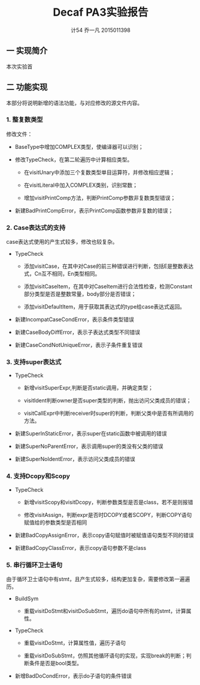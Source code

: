 # <div align="center">Decaf PA3实验报告</div>

<div align="center">计54 乔一凡 2015011398</div>

## 一 实现简介

本次实验首

## 二 功能实现

本部分将说明新增的语法功能，与对应修改的源文件内容。

### 1. 整复数类型

修改文件：

* BaseType中增加COMPLEX类型，使编译器可以识别；

* 修改TypeCheck，在第二轮遍历中计算相应类型。

  * 在visitUnary中添加三个复数类型单目运算符，并修改相应逻辑；

  * 在visitLiteral中加入COMPLEX类别，识别常数；

  * 增加visitPrintComp方法，判断PrintComp参数非复数类型错误；

* 新建BadPrintCompError，表示PrintComp函数参数非复数的错误；

### 2. Case表达式的支持

case表达式使用的产生式较多，修改也较复杂。

* TypeCheck

  * 添加visitCase，在其中对Case的前三种错误进行判断，包括E是整数表达式，Cn互不相同，En类型相同。

  * 添加visitCaseItem，在其中对CaseItem进行合法性检查，检测Constant部分类型是否是整数常量，body部分是否错误；

  * 添加visitDefaultItem，用于获取其表达式的type给case表达式返回。

* 新建IncompatCaseCondError，表示条件类型错误

* 新建CaseBodyDiffError，表示子表达式类型不同错误

* 新建CaseCondNotUniqueError，表示子条件重复错误

### 3. 支持super表达式

* TypeCheck

  * 新增visitSuperExpr,判断是否static调用，并确定类型；

  * visitIdent判断owner是否super类型的判断，抛出访问父类成员的错误；

  * visitCallExpr中判断receiver时super的判断，判断父类中是否有所调用的方法。

* 新建SuperInStaticError，表示super在static函数中被调用的错误

* 新建SuperNoParentError，表示调用super的类没有父类的错误

* 新建SuperNoIdentError，表示访问父类成员的错误

### 4. 支持Dcopy和Scopy

* TypeCheck

  * 新增visitScopy和visitDcopy，判断参数类型是否是class，若不是则报错

  * 修改visitAssign，判断expr是否时DCOPY或者SCOPY，判断COPY语句赋值给的参数类型是否相同

* 新建BadCopyAssignError，表示copy语句赋值时被赋值语句类型不同的错误

* 新建BadCopyClassError，表示copy语句参数不是class

### 5. 串行循环卫士语句

由于循环卫士语句中有stmt，且产生式较多，结构更加复杂，需要修改第一遍遍历。

* BuildSym

  * 重载visitDoStmt和visitDoSubStmt，遍历do语句中所有的stmt，计算属性。

* TypeCheck

  * 重载visitDoStmt，计算属性值，遍历子语句

  * 重载visitDoSubStmt，仿照其他循环语句的实现，实现break的判断；判断条件是否是bool类型。

* 新增BadDoCondError，表示do子语句的条件错误
